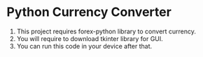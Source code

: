 # Python Currency Converter
1. This project requires forex-python library to convert currency.
2. You will require to download tkinter library for GUI.
3. You can run this code in your device after that.
